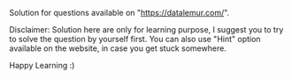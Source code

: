 Solution for questions available on "https://datalemur.com/".

Disclaimer: Solution here are only for learning purpose, I suggest you to try to solve the question by yourself first. You can also use "Hint" option available on the website, in case you get stuck somewhere.

Happy Learning :)
